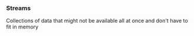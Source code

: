 ### Streams
Collections of data that might not be available all at once and don't have to fit in memory

